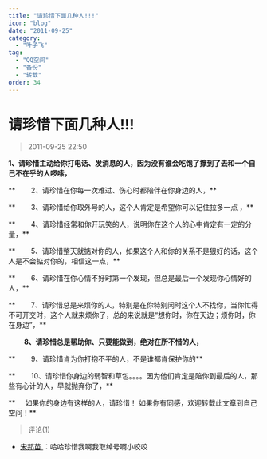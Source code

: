 ```yaml
---
title: "请珍惜下面几种人!!!"
icon: "blog"
date: "2011-09-25"
category:
  - "叶子飞"
tag:
  - "QQ空间"
  - "备份"
  - "转载"
order: 34
---
```

# 请珍惜下面几种人!!!
> 2011-09-25 22:50


**1、请珍惜主动给你打电话、发消息的人，因为没有谁会吃饱了撑到了去和一个自己不在乎的人啰嗦，**

**        2、请珍惜在你每一次难过、伤心时都陪伴在你身边的人，**

**        3、请珍惜给你取外号的人，这个人肯定是希望你可以记住拉多一点 ­，**

**        4、请珍惜经常和你开玩笑的人，说明你在这个人的心中肯定有一定的分量，**

**        5、请珍惜整天就掂对你的人，如果这个人和你的关系不是狠好的话，这个人是不会掂对你的，相信这一点，**

**        6、请珍惜在你心情不好时第一个发现，但总是最后一个发现你心情好的人，**

**        7、请珍惜总是来烦你的人，特别是在你特别闲时这个人不找你，当你忙得不可开交时，这个人就来烦你了，总的来说就是“想你时，你在天边；烦你时，你在身边”，**

        **8、请珍惜总是帮助你、只要能做到，绝对在所不惜的人，**

**        9、请珍惜肯为你打抱不平的人，不是谁都肯保护你的**

**        10、请珍惜你身边的弱智和草包。。。。因为他们肯定是陪你到最后的人，那些有心计的人，早就抛弃你了，**

**     如果你的身边有这样的人，请珍惜！ 如果你有同感，欢迎转载此文章到自己空间！**
> 评论(1)


* [宋邦苗 ](https://user.qzone.qq.com/570788740)：哈哈珍惜我啊我取绰号啊小咬咬 
